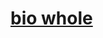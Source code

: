 <h1><a href="file:///G:/programa/escritorio/escuela%20walter/7%209/viernes/pagina%20de%20empresa/bio-wholee/CLASE1%20wep.html">bio whole </a></h1>
